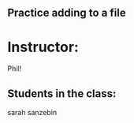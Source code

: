 ## Practice adding to a file

# Instructor:
Phil!

## Students in the class:




sarah sanzebin





